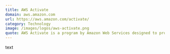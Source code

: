 ```yaml
---
title: AWS Activate
domain: aws.amazon.com
url: https://aws.amazon.com/activate/
category: Technology
image: /images/logos/aws-activate.png
quote: AWS Activate is a program by Amazon Web Services designed to provide startups with the low cost, easy to use cloud computing resources they need to scale and grow their businesses.
---
```


text
